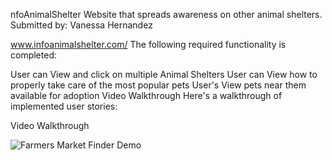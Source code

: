 nfoAnimalShelter
Website that spreads awareness on other animal shelters. Submitted by: Vanessa Hernandez

www.infoanimalshelter.com/
The following required functionality is completed:

 User can View and click on multiple Animal Shelters
 User can View how to properly take care of the most popular pets
 User's View pets near them available for adoption
Video Walkthrough
Here's a walkthrough of implemented user stories:

Video Walkthrough

![Farmers Market Finder Demo](Demo.gif)

